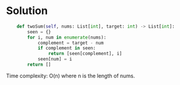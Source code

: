 # Solution

```Python
    def twoSum(self, nums: List[int], target: int) -> List[int]:
        seen = {}
        for i, num in enumerate(nums):
            complement = target - num
            if complement in seen:
                return [seen[complement], i]
            seen[num] = i
        return []
```

Time complexity: O(n) where n is the length of nums.
